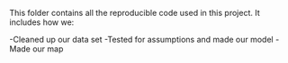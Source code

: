 This folder contains all the reproducible code used in this project. It includes how we:

-Cleaned up our data set
-Tested for assumptions and made our model
-Made our map
